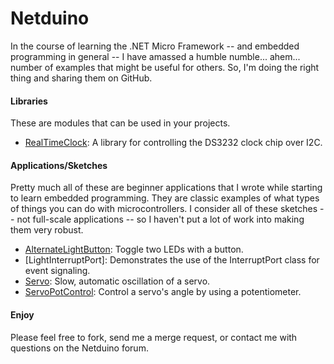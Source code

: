 Netduino
========

In the course of learning the .NET Micro Framework -- and embedded programming in general -- I have amassed a humble numble... ahem... number of examples that might be useful for others. So, I'm doing the right thing and sharing them on GitHub.

#### Libraries
These are modules that can be used in your projects.

* [RealTimeClock]: A library for controlling the DS3232 clock chip over I2C.


#### Applications/Sketches
Pretty much all of these are beginner applications that I wrote while starting to learn embedded programming. They are classic examples of what types of things you can do with microcontrollers. I consider all of these sketches -- not full-scale applications -- so I haven't put a lot of work into making them very robust.

* [AlternateLightButton]: Toggle two LEDs with a button.
* [LightInterruptPort]: Demonstrates the use of the InterruptPort class for event signaling.
* [Servo]: Slow, automatic oscillation of a servo.
* [ServoPotControl]: Control a servo's angle by using a potentiometer.


#### Enjoy 
Please feel free to fork, send me a merge request, or contact me with questions on the Netduino forum. 

[RealTimeClock]: https://github.com/binary10/Netduino/tree/master/RealTimeClock
[AlternateLightButton]: https://github.com/binary10/Netduino/tree/master/AlternateLightButton
[Servo]: https://github.com/binary10/Netduino/tree/master/Servo
[ServoPotControl]: https://github.com/binary10/Netduino/tree/master/ServoPotControl

